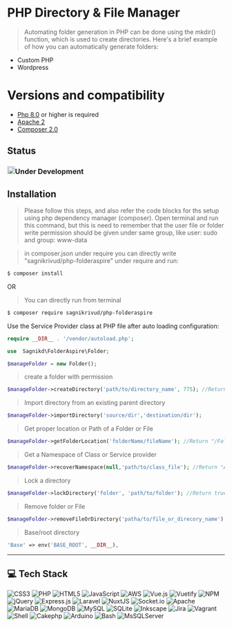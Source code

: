 # PHP Directory & File Manager 
> Automating folder generation in PHP can be done using the mkdir() function, which is used to create directories. Here's a brief example of how you can automatically generate folders:
- Custom PHP
- Wordpress

<!-- [![My LinkedIn Profile](https://media.licdn.com/dms/image/C5603AQEC8ch_Z-bmpg/profile-displayphoto-shrink_200_200/0/1589660737782?e=2147483647&v=beta&t=bkzNsi69jrmxF804_L0f7GsGYKj8_BP_mDu4pF9wg20)](https://in.linkedin.com/in/sagnik-dey-483423a9) -->

# Versions and compatibility

- [Php 8.0]() or higher is required
- [Apache 2]()
- [Composer 2.0]()

## Status
### <img src="https://image.similarpng.com/very-thumbnail/2021/06/Hazard-warning-attention-sign-with-exclamation-mark-symbol-on-transparent-background-PNG.png" alt="Note" width="18" title="Please check status">Under Development

## Installation
>Please follow this steps, and also refer the code blocks for ths setup using php dependency  manager (composer).
Open terminal and run this command, but this is need to remember that the user file or folder write permission should be given under same group, like user: sudo and group: www-data

>in composer.json under require you can directly write "sagnikrivud/php-folderaspire" under require and run:
```sh
$ composer install
```
OR

>You can directly run from terminal
```sh
$ composer require sagnikrivud/php-folderaspire
```
<!-- ```sh
$ composer dump-autoload
``` -->
Use the Service Provider class at PHP file after auto  loading configuration:

```php
require __DIR__ . '/vendor/autoload.php';
```
```php
use  Sagnikd\FolderAspire\Folder;
```
```php
$manageFolder = new Folder();
```
> create a folder with permission
```php
$manageFolder->createDirectory('path/to/directory_name', 775); //Return true/false
```
> Import directory from an existing parent directory
```php
$manageFolder->importDirectory('source/dir','destination/dir');
```

> Get proper location or Path of a Folder or File
```php
$manageFolder->getFolderLocation('folderName/fileName'); //Return "/FolderAspire/Config/Label.php"
```

> Get a Namespace of Class or Service provider
```php
$manageFolder->recoverNamespace(null,'path/to/class_file'); //Return "App\Http\Controllers"
```
> Lock a directory
```php
$manageFolder->lockDirectory('folder', 'path/to/folder'); //Return true/false
```
> Remove folder or File
```php
$manageFolder->removeFileOrDirectory('patha/to/file_or_direcory_name'); // Return true/false
```

> Base/root directory
```php
'Base' => env('BASE_ROOT', __DIR__),
```

---
## 💻 Tech Stack
![CSS3](https://img.shields.io/badge/css3-%231572B6.svg?style=plastic&logo=css3&logoColor=white) ![PHP](https://img.shields.io/badge/php-%23777BB4.svg?style=plastic&logo=php&logoColor=white) ![HTML5](https://img.shields.io/badge/html5-%23E34F26.svg?style=plastic&logo=html5&logoColor=white) ![JavaScript](https://img.shields.io/badge/javascript-%23323330.svg?style=plastic&logo=javascript&logoColor=%23F7DF1E) ![AWS](https://img.shields.io/badge/AWS-%23FF9900.svg?style=plastic&logo=amazon-aws&logoColor=white) ![Vue.js](https://img.shields.io/badge/vuejs-%2335495e.svg?style=plastic&logo=vuedotjs&logoColor=%234FC08D) ![Vuetify](https://img.shields.io/badge/Vuetify-1867C0?style=plastic&logo=vuetify&logoColor=AEDDFF) ![NPM](https://img.shields.io/badge/NPM-%23000000.svg?style=plastic&logo=npm&logoColor=white) ![jQuery](https://img.shields.io/badge/jquery-%230769AD.svg?style=plastic&logo=jquery&logoColor=white) ![Express.js](https://img.shields.io/badge/express.js-%23404d59.svg?style=plastic&logo=express&logoColor=%2361DAFB) ![Laravel](https://img.shields.io/badge/laravel-%23FF2D20.svg?style=plastic&logo=laravel&logoColor=white) ![NuxtJS](https://img.shields.io/badge/Nuxt-black?style=plastic&logo=nuxt.js&logoColor=white) ![Socket.io](https://img.shields.io/badge/Socket.io-black?style=plastic&logo=socket.io&badgeColor=010101) ![Apache](https://img.shields.io/badge/apache-%23D42029.svg?style=plastic&logo=apache&logoColor=white) ![MariaDB](https://img.shields.io/badge/MariaDB-003545?style=plastic&logo=mariadb&logoColor=white) ![MongoDB](https://img.shields.io/badge/MongoDB-%234ea94b.svg?style=plastic&logo=mongodb&logoColor=white) ![MySQL](https://img.shields.io/badge/mysql-%2300f.svg?style=plastic&logo=mysql&logoColor=white) ![SQLite](https://img.shields.io/badge/sqlite-%2307405e.svg?style=plastic&logo=sqlite&logoColor=white) ![Inkscape](https://img.shields.io/badge/Inkscape-e0e0e0?style=plastic&logo=inkscape&logoColor=080A13) ![Jira](https://img.shields.io/badge/jira-%230A0FFF.svg?style=plastic&logo=jira&logoColor=white) ![Vagrant](https://img.shields.io/badge/vagrant-%231563FF.svg?style=plastic&logo=vagrant&logoColor=white)
![Shell](https://img.shields.io/badge/shell-%231563FF.svg?style=plastic&logo=shell&logoColor=white) ![Cakephp](https://img.shields.io/badge/cakephp-%23FF2D20.svg?style=plastic&logo=cakephp&logoColor=white) ![Arduino](https://img.shields.io/badge/arduino-%231563FF.svg?style=plastic&logo=arduino&logoColor=white) ![Bash](https://img.shields.io/badge/c++-%231563FF.svg?style=plastic&logo=c++&logoColor=white) ![MsSQLServer](https://img.shields.io/badge/mssql-%23FF2D20.svg?style=plastic&logo=microsoft-sql-server&logoColor=white)

